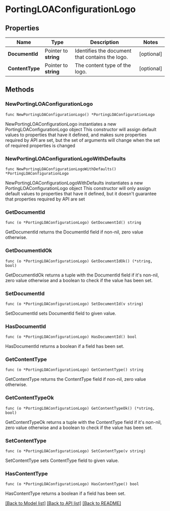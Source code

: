 # PortingLOAConfigurationLogo

## Properties

Name | Type | Description | Notes
------------ | ------------- | ------------- | -------------
**DocumentId** | Pointer to **string** | Identifies the document that contains the logo. | [optional] 
**ContentType** | Pointer to **string** | The content type of the logo. | [optional] 

## Methods

### NewPortingLOAConfigurationLogo

`func NewPortingLOAConfigurationLogo() *PortingLOAConfigurationLogo`

NewPortingLOAConfigurationLogo instantiates a new PortingLOAConfigurationLogo object
This constructor will assign default values to properties that have it defined,
and makes sure properties required by API are set, but the set of arguments
will change when the set of required properties is changed

### NewPortingLOAConfigurationLogoWithDefaults

`func NewPortingLOAConfigurationLogoWithDefaults() *PortingLOAConfigurationLogo`

NewPortingLOAConfigurationLogoWithDefaults instantiates a new PortingLOAConfigurationLogo object
This constructor will only assign default values to properties that have it defined,
but it doesn't guarantee that properties required by API are set

### GetDocumentId

`func (o *PortingLOAConfigurationLogo) GetDocumentId() string`

GetDocumentId returns the DocumentId field if non-nil, zero value otherwise.

### GetDocumentIdOk

`func (o *PortingLOAConfigurationLogo) GetDocumentIdOk() (*string, bool)`

GetDocumentIdOk returns a tuple with the DocumentId field if it's non-nil, zero value otherwise
and a boolean to check if the value has been set.

### SetDocumentId

`func (o *PortingLOAConfigurationLogo) SetDocumentId(v string)`

SetDocumentId sets DocumentId field to given value.

### HasDocumentId

`func (o *PortingLOAConfigurationLogo) HasDocumentId() bool`

HasDocumentId returns a boolean if a field has been set.

### GetContentType

`func (o *PortingLOAConfigurationLogo) GetContentType() string`

GetContentType returns the ContentType field if non-nil, zero value otherwise.

### GetContentTypeOk

`func (o *PortingLOAConfigurationLogo) GetContentTypeOk() (*string, bool)`

GetContentTypeOk returns a tuple with the ContentType field if it's non-nil, zero value otherwise
and a boolean to check if the value has been set.

### SetContentType

`func (o *PortingLOAConfigurationLogo) SetContentType(v string)`

SetContentType sets ContentType field to given value.

### HasContentType

`func (o *PortingLOAConfigurationLogo) HasContentType() bool`

HasContentType returns a boolean if a field has been set.


[[Back to Model list]](../README.md#documentation-for-models) [[Back to API list]](../README.md#documentation-for-api-endpoints) [[Back to README]](../README.md)


